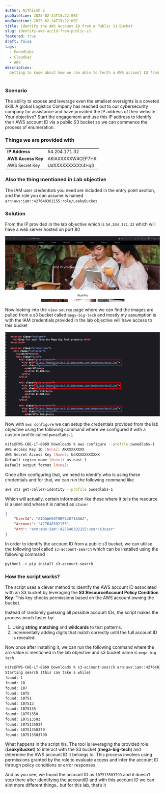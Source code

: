 ```yaml
---
author: Nithissh S
pubDatetime: 2025-02-24T15:22:00Z
modDatetime: 2025-02-24T15:22:00Z
title: Identify the AWS Account ID from a Public S3 Bucket
slug: identify-aws-accid-from-public-s3
featured: true
draft: false
tags:
  - Pwnedlabs
  - CloudSec
  - AWS
description:
  Getting to know about how we can able to fecth a AWS account ID from a publicly available s3 bucket  
---
```


### Scenario 

The ability to expose and leverage even the smallest oversights is a coveted skill. A global Logistics Company has reached out to our cybersecurity company for assistance and have provided the IP address of their website. Your objective? Start the engagement and use this IP address to identify their AWS account ID via a public S3 bucket so we can commence the process of enumeration.

  

### Things we are provided with 

|     |     |
| --- | --- |
| **IP Address** | 54.204.171.32<br> |
| **AWS Access Key** | AKIAXXXXXW4CEP7HK<br> |
| AWS Secret Key | UdXXXXXXXXXX4Hq3<br> |

  

### Also the thing mentioned in Lab objective 

The IAM user credentials you need are included in the entry point section, and the role you can assume is named `arn:aws:iam::427648302155:role/LeakyBucket`

  

### Solution 

From the IP provided in the lab objective which is `54.204.171.32` which will have a web server hosted on port 80

  

![](../../assets/images/pwnedlabs/leaky-1.png)  

  

Now looking into the `view-source` page where we can find the images are pulled from a s3 bucket called `mega-big-tech` and mostly my assumption is with the IAM credentials provided in the lab objective will have access to this bucket 

  

![](../../assets/images/pwnedlabs/leaky-2.png)   

  

Now with `aws configure` we can setup the credentials provided from the lab objective using the following command where we configured it with a custom profile called `pwnedlabs-1` 

  

```bash
nits@FWS-CHE-LT-8869 Downloads % aws configure --profile pwnedlabs-1                                             
AWS Access Key ID [None]: AKXXXXXXXX
AWS Secret Access Key [None]: UdXXXXXXXXXXX
Default region name [None]: us-east-1
Default output format [None]: 
```

  

Once after configuring that, we need to identify who is using these credentials and for that, we can run the following command like 

  

```bash
aws sts get-caller-identity --profile pwnedlabs-1
```

  

Which will actually, certain information like these where it tells the resource is a user and where it is named as `s3user` 

  

```json
{
    "UserId": "AIDAWHEOTHRF62U7I6AWZ",
    "Account": "427648302155",
    "Arn": "arn:aws:iam::427648302155:user/s3user"
}
```

  

In order to identify the account ID from a public s3 bucket, we can utilise the following tool called `s3-account-search` which can be installed using the following command 

  

```bash
python3 -m pip install s3-account-search
```

  

### How the script works?


The script uses a clever method to identify the AWS account ID associated with an S3 bucket by leveraging the **S3:ResourceAccount Policy Condition Key**. This key checks permissions based on the AWS account owning the bucket.

Instead of randomly guessing all possible account IDs, the script makes the process much faster by:

1. Using **string matching** and **wildcards** to test patterns.
2. Incrementally adding digits that match correctly until the full account ID is revealed.

Now once after installing it, we can run the following command where the arn value is mentioned in the lab objective and s3 bucket name is `mega-big-tech` 

  

```bash
nits@FWS-CHE-LT-8869 Downloads % s3-account-search arn:aws:iam::427648302155:role/LeakyBucket mega-big-tech --profile pwnedlabs-1
Starting search (this can take a while)
found: 1
found: 10
found: 107
found: 1075
found: 10751
found: 107513
found: 1075135
found: 10751350
found: 107513503
found: 1075135037
found: 10751350379
found: 107513503799
```

  

What happens in the script his, The tool is leveraging the provided role (**LeakyBucket**) to interact with the S3 bucket (**mega-big-tech**) and determine the AWS account ID it belongs to. This process involves using permissions granted by the role to evaluate access and infer the account ID through policy conditions or error responses.


And as you see, we found the account ID as `107513503799`⁠ and it doesn’t stop there after identifying the accountID and with this account ID we can alot more different things.. but for this lab, that’s it 